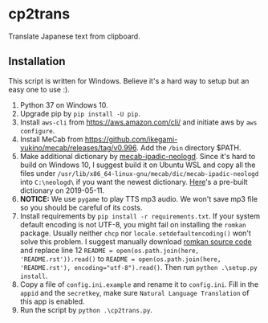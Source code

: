 # cp2trans
Translate Japanese text from clipboard.

## Installation
This script is written for Windows. Believe it's a hard way to setup but an easy one to use :).

1. Python 37 on Windows 10.
2. Upgrade pip by `pip install -U pip`. 
3. Install `aws-cli` from <https://aws.amazon.com/cli/> and initiate aws by `aws configure`.
4. Install MeCab from <https://github.com/ikegami-yukino/mecab/releases/tag/v0.996>. Add the `/bin` directory $PATH.
5. Make additional dictionary by [mecab-ipadic-neologd](https://github.com/neologd/mecab-ipadic-neologd).
 Since it's hard to build on Windows 10, I suggest build it on Ubuntu WSL and copy all the files under
 `/usr/lib/x86_64-linux-gnu/mecab/dic/mecab-ipadic-neologd` into `C:\neologd\` if you want the newest dictionary.
 [Here](neologd/)'s a pre-built dictionary on 2019-05-11.
6. **NOTICE:** We use `pygame` to play TTS mp3 audio. We won't save mp3 file so you should be careful of its costs.
7. Install requirements by `pip install -r requirements.txt`. If your system default encoding is not UTF-8, you might
 fail on installing the `romkan` package. Usually neither `chcp` nor `locale.setdefaultencoding()` won't solve this
 problem. I suggest manually download [romkan source code](https://github.com/soimort/python-romkan) and replace line 12
 `README = open(os.path.join(here, 'README.rst')).read()` to
 `README = open(os.path.join(here, 'README.rst'), encoding="utf-8").read()`. Then run `python .\setup.py install`.
8. Copy a file of `config.ini.example` and rename it to `config.ini`. Fill in the `appid` and the `secretkey`, make sure
 `Natural Language Translation` of this app is enabled.
9. Run the script by `python .\cp2trans.py`.
